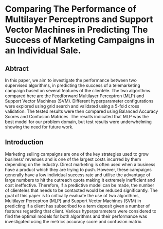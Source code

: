 # Comparing The Performance of Multilayer Perceptrons and Support Vector Machines in Predicting The Success of Marketing Campaigns in an Individual Sale.

## Abtract
In this paper, we aim to investigate the performance between two supervised algorithms, in predicting the success of a telemarketing campaign based on several features of the clientele. The two algorithms compared here are the Feedforward Multilayer Perceptron (MLP) and Support Vector Machines (SVM). Different hyperparameter configurations were explored using grid search and validated using a 5-fold cross validation. The tested results were then compared using Balanced Accuracy Scores and Confusion Matrices. The results indicated that MLP was the best model for our problem domain, but test results were underwhelming showing the need for future work.


## Introduction
Marketing selling campaigns are one of the key strategies used to grow business’ revenues and is one of the largest costs incurred by them depending on the industry. Direct marketing is often used when a business have a product which they are trying to push. However, these campaigns generally have a low individual success rate and utilise the advantage of large numbers to hit the outreach quota making it extremely inefficient and cost ineffective. Therefore, if a predictive model can be made, the number of clienteles that needs to be contacted would be reduced significantly.
The goal of this paper is to critically evaluate the use of two algorithms, Multilayer Perceptron (MLP) and Support Vector Machines (SVM) in predicting if a client has subscribed to a term deposit given a number of features regarding that client. Various hyperparameters were considered to find the optimal models for both algorithms and their performance was investigated using the metrics accuracy score and confusion matrix.

